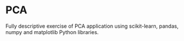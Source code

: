 # PCA
 Fully descriptive exercise of PCA application using scikit-learn, pandas, numpy and matplotlib Python libraries. 
